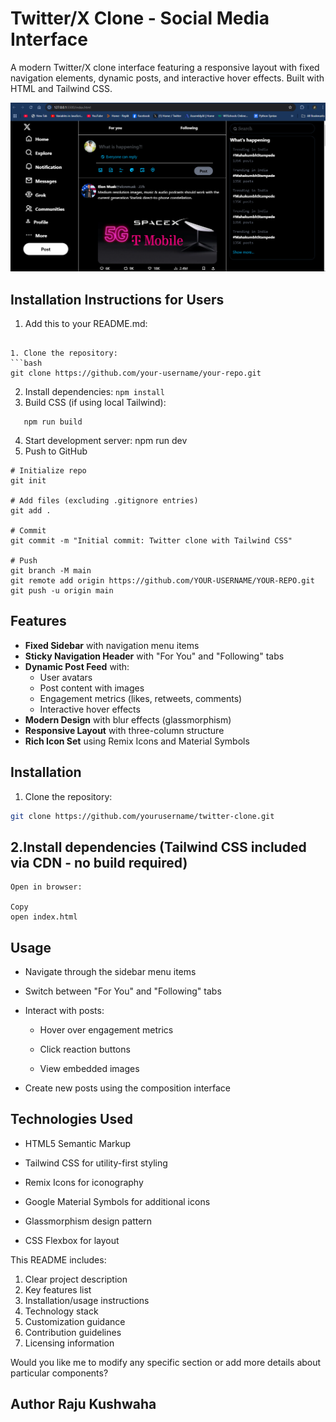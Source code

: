 # Twitter/X Clone - Social Media Interface

A modern Twitter/X clone interface featuring a responsive layout with fixed navigation elements, dynamic posts, and interactive hover effects. Built with HTML and Tailwind CSS.

![Demo Screenshot](./docs/images/twitter-clone-screenshot.png.png) 


## Installation Instructions for Users
1. Add this to your README.md:
```## Installation

1. Clone the repository:
```bash
git clone https://github.com/your-username/your-repo.git
```
2. Install dependencies:
   ```npm install```
3. Build CSS (if using local Tailwind):
```
   npm run build
```
4. Start development server:
   npm run dev
5. Push to GitHub
```
# Initialize repo
git init

# Add files (excluding .gitignore entries)
git add .

# Commit
git commit -m "Initial commit: Twitter clone with Tailwind CSS"

# Push
git branch -M main
git remote add origin https://github.com/YOUR-USERNAME/YOUR-REPO.git
git push -u origin main
```
## Features

- **Fixed Sidebar** with navigation menu items
- **Sticky Navigation Header** with "For You" and "Following" tabs
- **Dynamic Post Feed** with:
  - User avatars
  - Post content with images
  - Engagement metrics (likes, retweets, comments)
  - Interactive hover effects
- **Modern Design** with blur effects (glassmorphism)
- **Responsive Layout** with three-column structure
- **Rich Icon Set** using Remix Icons and Material Symbols

## Installation

1. Clone the repository:
```bash
git clone https://github.com/yourusername/twitter-clone.git
```

## 2.Install dependencies (Tailwind CSS included via CDN - no build required)
```
Open in browser:

Copy
open index.html
```
## Usage
- Navigate through the sidebar menu items

- Switch between "For You" and "Following" tabs

- Interact with posts:

    -    Hover over engagement metrics

    -   Click reaction buttons

    -   View embedded images

- Create new posts using the composition interface

## Technologies Used
- HTML5 Semantic Markup

- Tailwind CSS for utility-first styling

- Remix Icons for iconography

- Google Material Symbols for additional icons

- Glassmorphism design pattern

- CSS Flexbox for layout



This README includes:
1. Clear project description
2. Key features list
3. Installation/usage instructions
4. Technology stack
5. Customization guidance
6. Contribution guidelines
7. Licensing information



Would you like me to modify any specific section or add more details about particular components?
## Author  Raju Kushwaha
